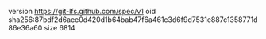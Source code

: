 version https://git-lfs.github.com/spec/v1
oid sha256:87bdf2d6aee0d420d1b64bab47f6a461c3d6f9d7531e887c1358771d86e36a60
size 6814
